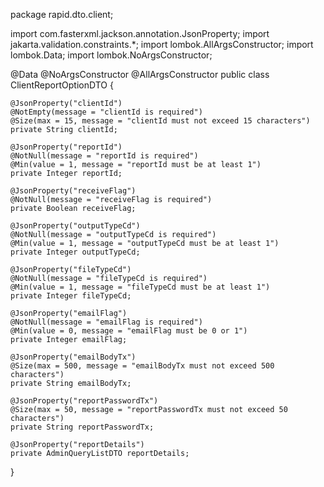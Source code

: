 package rapid.dto.client;

import com.fasterxml.jackson.annotation.JsonProperty;
import jakarta.validation.constraints.*;
import lombok.AllArgsConstructor;
import lombok.Data;
import lombok.NoArgsConstructor;

@Data
@NoArgsConstructor
@AllArgsConstructor
public class ClientReportOptionDTO {

    @JsonProperty("clientId")
    @NotEmpty(message = "clientId is required")
    @Size(max = 15, message = "clientId must not exceed 15 characters")
    private String clientId;

    @JsonProperty("reportId")
    @NotNull(message = "reportId is required")
    @Min(value = 1, message = "reportId must be at least 1")
    private Integer reportId;

    @JsonProperty("receiveFlag")
    @NotNull(message = "receiveFlag is required")
    private Boolean receiveFlag;

    @JsonProperty("outputTypeCd")
    @NotNull(message = "outputTypeCd is required")
    @Min(value = 1, message = "outputTypeCd must be at least 1")
    private Integer outputTypeCd;

    @JsonProperty("fileTypeCd")
    @NotNull(message = "fileTypeCd is required")
    @Min(value = 1, message = "fileTypeCd must be at least 1")
    private Integer fileTypeCd;

    @JsonProperty("emailFlag")
    @NotNull(message = "emailFlag is required")
    @Min(value = 0, message = "emailFlag must be 0 or 1")
    private Integer emailFlag;

    @JsonProperty("emailBodyTx")
    @Size(max = 500, message = "emailBodyTx must not exceed 500 characters")
    private String emailBodyTx;

    @JsonProperty("reportPasswordTx")
    @Size(max = 50, message = "reportPasswordTx must not exceed 50 characters")
    private String reportPasswordTx;

    @JsonProperty("reportDetails")
    private AdminQueryListDTO reportDetails;
}
